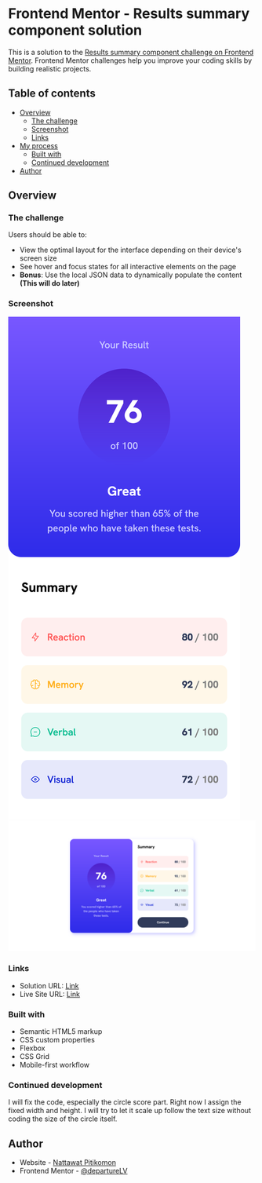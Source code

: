 # Frontend Mentor - Results summary component solution

This is a solution to the [Results summary component challenge on Frontend Mentor](https://www.frontendmentor.io/challenges/results-summary-component-CE_K6s0maV). Frontend Mentor challenges help you improve your coding skills by building realistic projects.

## Table of contents

- [Overview](#overview)
  - [The challenge](#the-challenge)
  - [Screenshot](#screenshot)
  - [Links](#links)
- [My process](#my-process)
  - [Built with](#built-with)
  - [Continued development](#continued-development)
- [Author](#author)

## Overview

### The challenge

Users should be able to:

- View the optimal layout for the interface depending on their device's screen size
- See hover and focus states for all interactive elements on the page
- **Bonus**: Use the local JSON data to dynamically populate the content **(This will do later)**

### Screenshot

![Mobile](./Screenshot/Screenshot%20Mobile.png)
![Desktop](./Screenshot/Screenshot%20Desktop.png)

### Links

- Solution URL: [Link](https://www.frontendmentor.io/solutions/result-summary-component-with-responsive-using-pure-css-mobile-first-MreoJv2j5f)
- Live Site URL: [Link](https://departurelv.github.io/result-summary-component-solution/)

### Built with

- Semantic HTML5 markup
- CSS custom properties
- Flexbox
- CSS Grid
- Mobile-first workflow

### Continued development

I will fix the code, especially the circle score part. Right now I assign the fixed width and height. I will try to let it scale up follow the text size without coding the size of the circle itself.

## Author

- Website - [Nattawat Pitikomon](https://www.linkedin.com/in/nattawat-pitikomon/)
- Frontend Mentor - [@departureLV](https://www.frontendmentor.io/profile/DepartureLV)
